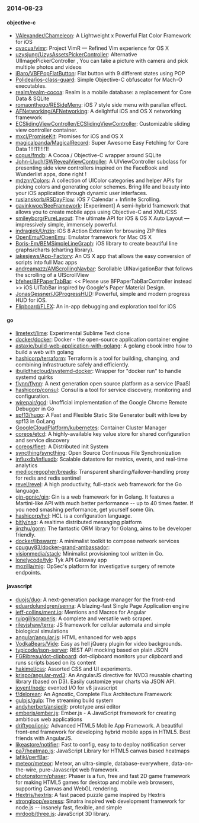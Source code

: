 ### 2014-08-23

#### objective-c
* [VAlexander/Chameleon](https://github.com/VAlexander/Chameleon): A Lightweight x Powerful Flat Color Framework for iOS
* [qvacua/vimr](https://github.com/qvacua/vimr): Project VimR — Refined Vim experience for OS X
* [uzysjung/UzysAssetsPickerController](https://github.com/uzysjung/UzysAssetsPickerController): Alternative UIImagePickerController , You can take a picture with camera and pick multiple photos and videos
* [iBaro/VBFPopFlatButton](https://github.com/iBaro/VBFPopFlatButton): Flat button with 9 different states using POP
* [Polidea/ios-class-guard](https://github.com/Polidea/ios-class-guard): Simple Objective-C obfuscator for Mach-O executables.
* [realm/realm-cocoa](https://github.com/realm/realm-cocoa): Realm is a mobile database: a replacement for Core Data & SQLite
* [romaonthego/RESideMenu](https://github.com/romaonthego/RESideMenu): iOS 7 style side menu with parallax effect.
* [AFNetworking/AFNetworking](https://github.com/AFNetworking/AFNetworking): A delightful iOS and OS X networking framework
* [ECSlidingViewController/ECSlidingViewController](https://github.com/ECSlidingViewController/ECSlidingViewController): Customizable sliding view controller container.
* [mxcl/PromiseKit](https://github.com/mxcl/PromiseKit): Promises for iOS and OS X
* [magicalpanda/MagicalRecord](https://github.com/magicalpanda/MagicalRecord): Super Awesome Easy Fetching for Core Data 1!!!11!!!!1!
* [ccgus/fmdb](https://github.com/ccgus/fmdb): A Cocoa / Objective-C wrapper around SQLite
* [John-Lluch/SWRevealViewController](https://github.com/John-Lluch/SWRevealViewController): A UIViewController subclass for presenting side view controllers inspired on the FaceBook and Wunderlist apps, done right !
* [mdznr/Colors](https://github.com/mdznr/Colors): A collection of UIColor categories and helper APIs for picking colors and generating color schemes. Bring life and beauty into your iOS application through dynamic user interfaces.
* [ruslanskorb/RSDayFlow](https://github.com/ruslanskorb/RSDayFlow): iOS 7 Calendar + Infinite Scrolling.
* [gavinkwoe/BeeFramework](https://github.com/gavinkwoe/BeeFramework): [Experiment] A semi-hybrid framework that allows you to create mobile apps using Objective-C and XML/CSS
* [smileyborg/PureLayout](https://github.com/smileyborg/PureLayout): The ultimate API for iOS & OS X Auto Layout — impressively simple, immensely powerful.
* [indragiek/Unzip](https://github.com/indragiek/Unzip): iOS 8 Action Extension for browsing ZIP files
* [OpenEmu/OpenEmu](https://github.com/OpenEmu/OpenEmu): Emulator framework for Mac OS X
* [Boris-Em/BEMSimpleLineGraph](https://github.com/Boris-Em/BEMSimpleLineGraph): iOS library to create beautiful line graphs/charts (charting library).
* [jakesjews/App-Factory](https://github.com/jakesjews/App-Factory): An OS X app that allows the easy conversion of scripts into full Mac apps
* [andreamazz/AMScrollingNavbar](https://github.com/andreamazz/AMScrollingNavbar): Scrollable UINavigationBar that follows the scrolling of a UIScrollView
* [bfeher/BFPaperTabBar](https://github.com/bfeher/BFPaperTabBar): << Please use BFPaperTabBarController instead >> iOS UITabBar inspired by Google's Paper Material Design.
* [JonasGessner/JGProgressHUD](https://github.com/JonasGessner/JGProgressHUD): Powerful, simple and modern progress HUD for iOS.
* [Flipboard/FLEX](https://github.com/Flipboard/FLEX): An in-app debugging and exploration tool for iOS

#### go
* [limetext/lime](https://github.com/limetext/lime): Experimental Sublime Text clone
* [docker/docker](https://github.com/docker/docker): Docker - the open-source application container engine
* [astaxie/build-web-application-with-golang](https://github.com/astaxie/build-web-application-with-golang): A golang ebook intro how to build a web with golang
* [hashicorp/terraform](https://github.com/hashicorp/terraform): Terraform is a tool for building, changing, and combining infrastructure safely and efficiently.
* [ibuildthecloud/systemd-docker](https://github.com/ibuildthecloud/systemd-docker): Wrapper for "docker run" to handle systemd quirks
* [flynn/flynn](https://github.com/flynn/flynn): A next generation open source platform as a service (PaaS)
* [hashicorp/consul](https://github.com/hashicorp/consul): Consul is a tool for service discovery, monitoring and configuration.
* [wirepair/gcd](https://github.com/wirepair/gcd): Unofficial implementation of the Google Chrome Remote Debugger in Go
* [spf13/hugo](https://github.com/spf13/hugo): A Fast and Flexible Static Site Generator built with love by spf13 in GoLang
* [GoogleCloudPlatform/kubernetes](https://github.com/GoogleCloudPlatform/kubernetes): Container Cluster Manager
* [coreos/etcd](https://github.com/coreos/etcd): A highly-available key value store for shared configuration and service discovery
* [coreos/fleet](https://github.com/coreos/fleet): A Distributed init System
* [syncthing/syncthing](https://github.com/syncthing/syncthing): Open Source Continuous File Synchronization
* [influxdb/influxdb](https://github.com/influxdb/influxdb): Scalable datastore for metrics, events, and real-time analytics
* [mediocregopher/breadis](https://github.com/mediocregopher/breadis): Transparent sharding/failover-handling proxy for redis and redis sentinel
* [revel/revel](https://github.com/revel/revel): A high productivity, full-stack web framework for the Go language.
* [gin-gonic/gin](https://github.com/gin-gonic/gin): Gin is a web framework for in Golang. It features a Martini-like API with much better performance -- up to 40 times faster. If you need smashing performance, get yourself some Gin.
* [hashicorp/hcl](https://github.com/hashicorp/hcl): HCL is a configuration language.
* [bitly/nsq](https://github.com/bitly/nsq): A realtime distributed messaging platform
* [jinzhu/gorm](https://github.com/jinzhu/gorm): The fantastic ORM library for Golang, aims to be developer friendly.
* [docker/libswarm](https://github.com/docker/libswarm): A minimalist toolkit to compose network services
* [cpuguy83/docker-grand-ambassador](https://github.com/cpuguy83/docker-grand-ambassador): 
* [visionmedia/stack](https://github.com/visionmedia/stack): Minimalist provisioning tool written in Go.
* [lonelycode/tyk](https://github.com/lonelycode/tyk): Tyk API Gateway app
* [mozilla/mig](https://github.com/mozilla/mig): OpSec's platform for investigative surgery of remote endpoints.

#### javascript
* [duojs/duo](https://github.com/duojs/duo): A next-generation package manager for the front-end
* [eduardolundgren/senna](https://github.com/eduardolundgren/senna): A blazing-fast Single Page Application engine
* [jeff-collins/ment.io](https://github.com/jeff-collins/ment.io): Mentions and Macros for Angular
* [ruipgil/scraperjs](https://github.com/ruipgil/scraperjs): A complete and versatile web scraper.
* [rileyjshaw/terra](https://github.com/rileyjshaw/terra): JS framework for cellular automata and simple biological simulations
* [angular/angular.js](https://github.com/angular/angular.js): HTML enhanced for web apps
* [VodkaBears/Vide](https://github.com/VodkaBears/Vide): Easy as hell jQuery plugin for video backgrounds.
* [typicode/json-server](https://github.com/typicode/json-server): REST API mocking based on plain JSON
* [FGRibreau/dot-clipboard](https://github.com/FGRibreau/dot-clipboard): dot-clipboard monitors your clipboard and runs scripts based on its content
* [hakimel/css](https://github.com/hakimel/css): Assorted CSS and UI experiments.
* [krispo/angular-nvd3](https://github.com/krispo/angular-nvd3): An AngularJS directive for NVD3 reusable charting library (based on D3). Easily customize your charts via JSON API.
* [joyent/node](https://github.com/joyent/node): evented I/O for v8 javascript
* [f/delorean](https://github.com/f/delorean): An Agnostic, Complete Flux Architecture Framework
* [gulpjs/gulp](https://github.com/gulpjs/gulp): The streaming build system
* [andyherbert/ansiedit](https://github.com/andyherbert/ansiedit): prototype ansi editor
* [emberjs/ember.js](https://github.com/emberjs/ember.js): Ember.js - A JavaScript framework for creating ambitious web applications
* [driftyco/ionic](https://github.com/driftyco/ionic): Advanced HTML5 Mobile App Framework. A beautiful front-end framework for developing hybrid mobile apps in HTML5. Best friends with AngularJS.
* [likeastore/notifier](https://github.com/likeastore/notifier): Fast to config, easy to to deploy notification server
* [pa7/heatmap.js](https://github.com/pa7/heatmap.js): JavaScript Library for HTML5 canvas based heatmaps
* [lafikl/perfBar](https://github.com/lafikl/perfBar): 
* [meteor/meteor](https://github.com/meteor/meteor): Meteor, an ultra-simple, database-everywhere, data-on-the-wire, pure-Javascript web framework.
* [photonstorm/phaser](https://github.com/photonstorm/phaser): Phaser is a fun, free and fast 2D game framework for making HTML5 games for desktop and mobile web browsers, supporting Canvas and WebGL rendering.
* [Hextris/hextris](https://github.com/Hextris/hextris): A fast paced puzzle game inspired by Hextris
* [strongloop/express](https://github.com/strongloop/express): Sinatra inspired web development framework for node.js -- insanely fast, flexible, and simple
* [mrdoob/three.js](https://github.com/mrdoob/three.js): JavaScript 3D library.
